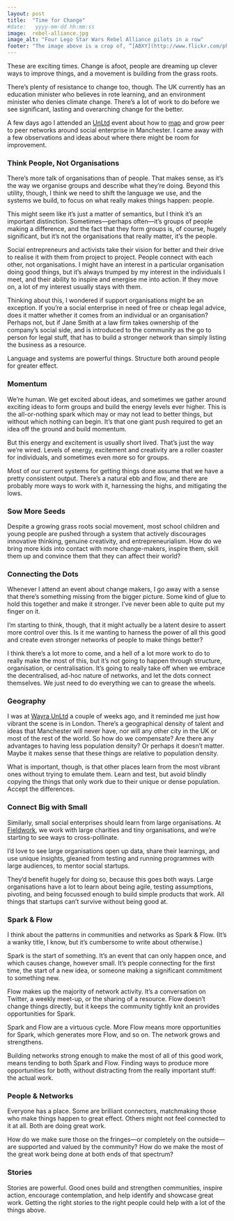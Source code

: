 ```yaml
---
layout: post
title:  "Time for Change"
#date:   yyyy-mm-dd hh:mm:ss
image:  rebel-alliance.jpg
image_alt: "Four Lego Star Wars Rebel Alliance pilots in a row"
footer: "The image above is a crop of, “[ABXY](http://www.flickr.com/photos/pedrovezini/8618941021/),” which is copyright (c) 2013 [Pedro Vezini](http://www.flickr.com/photos/pedrovezini/) and made available under a [CC Attribution-NonCommercial-ShareAlike 2.0 Generic license](http://creativecommons.org/licenses/by-nc-sa/2.0/)"
---
```


These are exciting times. Change is afoot, people are dreaming up clever ways to improve things, and a movement is building from the grass roots. 

There’s plenty of resistance to change too, though. The UK currently has an education minister who believes in rote learning, and an environment minister who denies climate change.  There’s a lot of work to do before we see significant, lasting and overarching change for the better.

A few days ago I attended an [UnLtd](http://unltd.org.uk/) event about how to [map](https://socialsca.pe) and grow peer to peer networks around social enterprise in Manchester. I came away with a few observations and ideas about where there might be room for improvement.

### Think People, Not Organisations

There’s more talk of organisations than of people. That makes sense, as it’s the way we organise groups and describe what they’re doing. Beyond this utility, though, I think we need to shift the language we use, and the systems we build, to focus on what really makes things happen: people. 

This might seem like it’s just a matter of semantics, but I think it’s an important distinction. Sometimes—perhaps often—it’s groups of people making a difference, and the fact that they form groups is, of course, hugely significant, but it’s not the organisations that really matter, it’s the people. 

Social entrepreneurs and activists take their vision for better and their drive to realise it with them from project to project. People connect with each other, not organisations. I might have an interest in a particular organisation doing good things, but it’s always trumped by my interest in the individuals I meet, and their ability to inspire and energise me into action. If they move on, a lot of my interest usually stays with them.

Thinking about this, I wondered if support organisations might be an exception. If you’re a social enterprise in need of free or cheap legal advice, does it matter whether it comes from an individual or an organisation? Perhaps not, but if Jane Smith at a law firm takes ownership of the company’s social side, and is introduced to the community as the go to person for legal stuff, that has to build a stronger network than simply listing the business as a resource.

Language and systems are powerful things. Structure both around people for greater effect.

### Momentum

We’re human. We get excited about ideas, and sometimes we gather around exciting ideas to form groups and build the energy levels ever higher. This is the all-or-nothing spark which may or may not lead to better things, but without which nothing can begin. It’s that one giant push required to get an idea off the ground and build momentum.

But this energy and excitement is usually short lived. That’s just the way we’re wired. Levels of energy, excitement and creativity are a roller coaster for individuals, and sometimes even more so for groups. 

Most of our current systems for getting things done assume that we have a pretty consistent output. There’s a natural ebb and flow, and there are probably more ways to work with it, harnessing the highs, and mitigating the lows.

### Sow More Seeds

Despite a growing grass roots social movement, most school children and young people are pushed through a system that actively discourages innovative thinking, genuine creativity, and entrepreneurialism. How do we bring more kids into contact with more change-makers, inspire them, skill them up and convince them that they can affect their world?

### Connecting the Dots

Whenever I attend an event about change makers, I go away with a sense that there’s something missing from the bigger picture. Some kind of glue to hold this together and make it stronger. I’ve never been able to quite put my finger on it.

I’m starting to think, though, that it might actually be a latent desire to assert more control over this. Is it me wanting  to harness the power of all this good and create even stronger networks of people to make things better?

I think there’s a lot more to come, and a hell of a lot more work to do to really make the most of this, but it’s not going to happen through structure, organisation, or centralisation. It’s going to really take off when we embrace the decentralised, ad-hoc nature of networks, and let the dots connect themselves. We just need to do everything we can to grease the wheels.

### Geography

I was at [Wayra UnLtd](http://wayra.org/unltd/) a couple of weeks ago, and it reminded me just how vibrant the scene is in London. There’s a geographical density of talent and ideas that Manchester will never have, nor will any other city in the UK or most of the rest of the world. So how do we compensate? Are there any advantages to having less population density? Or perhaps it doesn’t matter. Maybe it makes sense that these things are relative to population density.

What is important, though, is that other places learn from the most vibrant ones without trying to emulate them. Learn and test, but avoid blindly copying the things that only work due to their unique or dense population. Accept the differences.

### Connect Big with Small

Similarly, small social enterprises should learn from large organisations. At [Fieldwork](http://madebyfieldwork.com/), we work with large charities and tiny organisations, and we’re starting to see ways to cross-pollinate.  

I’d love to see large organisations open up data, share their learnings, and use unique insights, gleaned from testing and running programmes with large audiences, to mentor social startups.

They’d benefit hugely for doing so, because this goes both ways. Large organisations have a lot to learn about being agile, testing assumptions, pivoting, and being focussed enough to build simple products that work. All things that startups can’t survive without being good at.

### Spark & Flow

I think about the patterns in communities and networks as Spark & Flow. (It’s a wanky title, I know, but it’s cumbersome to write about otherwise.)

Spark is the start of something. It’s an event that can only happen once, and which causes change, however small. It’s people connecting for the first time, the start of a new idea, or someone making a significant commitment to something new.

Flow makes up the majority of network activity. It’s a conversation on Twitter, a weekly meet-up, or the sharing of a resource. Flow doesn’t change things directly, but it keeps the community tightly knit an provides opportunities for Spark.

Spark and Flow are a virtuous cycle. More Flow means more opportunities for Spark, which generates more Flow, and so on. The network grows and strengthens.

Building networks strong enough to make the most of all of this good work, means tending to both Spark and Flow. Finding ways to produce more opportunities for both, without distracting from the really important stuff: the actual work.

### People & Networks

Everyone has a place. Some are brilliant connectors, matchmaking those who make things happen to great effect. Others might not feel connected to it at all. Both are doing great work. 

How do we make sure those on the fringes—or completely on the outside—are supported and valued by the community? How do we make the most of the great work being done at both ends of that spectrum?

### Stories

Stories are powerful. Good ones build and strengthen communities, inspire action, encourage contemplation, and help identify and showcase great work. Getting the right stories to the right people could help with a lot of the things above.







